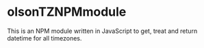 # olsonTZNPMmodule

This is an NPM module written in JavaScript to get, treat and return datetime for all timezones.
